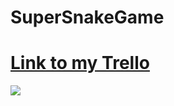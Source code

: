 # SuperSnakeGame

# [Link to my Trello](https://trello.com/b/VjQSTc0L/supersnakegame)

![]("images/snake-wireframe.png")
